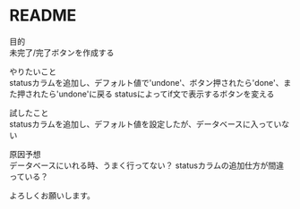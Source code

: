 # README

目的  
未完了/完了ボタンを作成する

やりたいこと  
statusカラムを追加し、デフォルト値で'undone'、ボタン押されたら'done'、また押されたら'undone'に戻る
statusによってif文で表示するボタンを変える

試したこと  
statusカラムを追加し、デフォルト値を設定したが、データベースに入っていない

原因予想  
データベースにいれる時、うまく行ってない？
statusカラムの追加仕方が間違っている？

よろしくお願いします。
